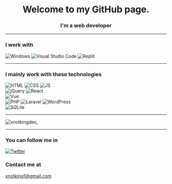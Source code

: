 <h1 align="center">Welcome to my GitHub page.</h1>
<h3 align="center">I'm a web developer</h3>
<hr><h3 align="left">I work with</h3>

![Windows](https://img.shields.io/badge/windows-0078d4?style=for-the-badge&logo=windows&logoColor=white)
![Visual Studio Code](https://img.shields.io/badge/Visual%20Studio%20Code-0078D7?style=for-the-badge&logo=visualstudiocode&logoColor=white)
![Replit](https://img.shields.io/badge/REPLIT-f5f5f5?style=for-the-badge&logo=REPLIT&logoColor=black)
<hr/><h3 align="left">I mainly work with these technologies</h3>

![HTML](https://img.shields.io/badge/HTML-E34C26?style=for-the-badge&logo=html5&logoColor=white)
![CSS](https://img.shields.io/badge/CSS-2965f1?style=for-the-badge&logo=css3&logoColor=white)
![JS](https://img.shields.io/badge/JavaScript-F0DB4F?style=for-the-badge&logo=javascript&logoColor=black)<br/>
![jQuery](https://img.shields.io/badge/jquery-0868AC?style=for-the-badge&logo=jquery&logoColor=white)
![React](https://img.shields.io/badge/React-282c34?style=for-the-badge&logo=react&logoColor=#61DBFB)<br/>
![Vue](https://img.shields.io/badge/vue-42b883?style=for-the-badge&logo=vue.js&logoColor=white)<br/>
![PHP](https://img.shields.io/badge/PHP-474A8A?style=for-the-badge&logo=php&logoColor=white)
![Laravel](https://img.shields.io/badge/Laravel-fb503b?style=for-the-badge&logo=laravel&logoColor=white)
![WordPress](https://img.shields.io/badge/WordPress-00749C?style=for-the-badge&logo=wordpress&logoColor=white)<br/>
![SQLite](https://img.shields.io/badge/sqlite-0F80CC?style=for-the-badge&logo=sqlite&logoColor=white)
<hr/>
<img src="https://github-readme-stats.vercel.app/api/top-langs?username=xnotking&show_icons=true&bg_color=282d3b&text_color=fff&title_color=fff&border_color=none&locale=en&layout=compact" loading="lazy" alt="xnotkingdev_">
<hr/>
<h3 align="left">You can follow me in</h3>
<p align="left">
<a href="https://twitter.com/xnotkingdev_" target="_blank">

![Twitter](https://img.shields.io/badge/Twitter-55ACEE?style=for-the-badge&logo=twitter&logoColor=white)</a>

</p>
<h3 align="left">Contact me at</h3>
<a href="mailto:xnotking1@gmail.com?subject=Hello, xnotkingdev_">

xnotking1@gmail.com
</a>
